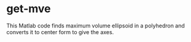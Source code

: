 # get-mve
This Matlab code finds maximum volume ellipsoid in a polyhedron and converts it to center form to give the axes.
